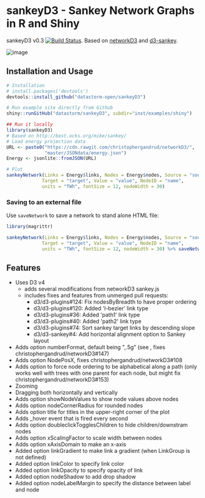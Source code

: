 # sankeyD3 - Sankey Network Graphs in R and Shiny

sankeyD3 v0.3 [![Build Status](https://travis-ci.org/fbreitwieser/sankeyD3.svg?branch=master)](https://travis-ci.org/fbreitwieser/sankeyD3). 
Based on [networkD3](https://github.com/christophergandrud/networkD3) and [d3-sankey](https://github.com/d3/d3-sankey).  

![image](https://cloud.githubusercontent.com/assets/516060/19978179/631e15e0-a1cc-11e6-8125-3f342c4f3b92.png)

## Installation and Usage

```R
# Installation
# install.packages('devtools')
devtools::install_github("datastorm-open/sankeyD3")

# Run example site directly from Github
shiny::runGitHub("datastorm/sankeyD3", subdir="inst/examples/shiny")

## Run it locally
library(sankeyD3)
# Based on http://bost.ocks.org/mike/sankey/
# Load energy projection data
URL <- paste0("https://cdn.rawgit.com/christophergandrud/networkD3/",
              "master/JSONdata/energy.json")
Energy <- jsonlite::fromJSON(URL)

# Plot
sankeyNetwork(Links = Energy$links, Nodes = Energy$nodes, Source = "source",
             Target = "target", Value = "value", NodeID = "name",
             units = "TWh", fontSize = 12, nodeWidth = 30)
```

### Saving to an external file

Use `saveNetwork` to save a network to stand alone HTML file:

```R
library(magrittr)

sankeyNetwork(Links = Energy$links, Nodes = Energy$nodes, Source = "source",
             Target = "target", Value = "value", NodeID = "name",
             units = "TWh", fontSize = 12, nodeWidth = 30) %>% saveNetwork(file = 'Net1.html')
```

## Features
 - Uses D3 v4
     - adds several modifications from networkD3 sankey.js 
     - includes fixes and features from unmerged pull requests:
       - d3/d3-plugins#124: Fix nodesByBreadth to have proper ordering
       - d3/d3-plugins#120: Added 'l-bezier' link type
       - d3/d3-plugins#36: Added 'path1' link type
       - d3/d3-plugins#40: Added 'path2' link type
       - d3/d3-plugins#74: Sort sankey target links by descending slope
       - d3/d3-sankey#4: Add horizontal alignment option to Sankey layout
 - Adds option numberFormat, default being ",.5g" (see , fixes christophergandrud/networkD3#147)
 - Adds option NodePosX, fixes christophergandrud/networkD3#108 
 - Adds option to force node ordering to be alphabetical along a path (only works well with trees with one parent for each node, but might fix christophergandrud/networkD3#153)
 - Zooming
 - Dragging both horizontally and vertically
 - Adds option showNodeValues to show node values above nodes
 - Adds option nodeCornerRadius for rounded nodes
 - Adds option title for titles in the upper-right corner of the plot
 - Adds <sankey id>_hover event that is fired every second
 - Adds option doubleclickTogglesChildren to hide children/downstram
    nodes
 - Adds option xScalingFactor to scale width between nodes
 - Adds option xAxisDomain to make an x-axis
 - Added option linkGradient to make link a gradient (when LinkGroup is not defined)
 - Added option linkColor to specify link color
 - Added option linkOpacity to specify opacity of link
 - Added option nodeShadow to add drop shadow
 - Added option nodeLabelMargin to specify the distance between label and node

